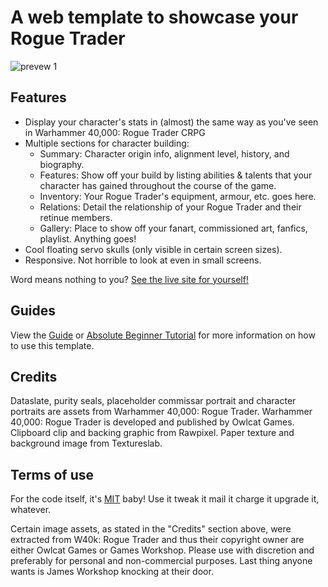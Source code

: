 # A web template to showcase your Rogue Trader

![prevew 1](https://github.com/user-attachments/assets/1629ece6-2f36-4f66-a746-096779f9067d)


## Features

- Display your character's stats in (almost) the same way as you've seen in Warhammer 40,000: Rogue Trader CRPG
- Multiple sections for character building:
  - Summary: Character origin info, alignment level, history, and biography.
  -  Features: Show off your build by listing abilities & talents that your character has gained throughout the course of the game.
  -  Inventory: Your Rogue Trader's equipment, armour, etc. goes here. 
  -  Relations: Detail the relationship of your Rogue Trader and their retinue members.
  -  Gallery: Place to show off your fanart, commissioned art, fanfics, playlist. Anything goes! 
- Cool floating servo skulls (only visible in certain screen sizes).
- Responsive. Not horrible to look at even in small screens.

Word means nothing to you? [See the live site for yourself!](https://bloodpraxis.github.io/rogue-trader-character-sheet/)

## Guides

View the [Guide](https://github.com/bloodpraxis/rogue-trader-character-sheet/wiki/Tutorial) or [Absolute Beginner Tutorial](https://github.com/bloodpraxis/rogue-trader-character-sheet/wiki/Absolute-Beginner-Tutorial) for more information on how to use this template.

## Credits
Dataslate, purity seals, placeholder commissar portrait and character portraits are assets from Warhammer 40,000: Rogue Trader. 
Warhammer 40,000: Rogue Trader is developed and published by Owlcat Games. 
Clipboard clip and backing graphic from Rawpixel. Paper texture and background image from Textureslab. 

## Terms of use
For the code itself, it's [MIT](https://opensource.org/license/mit) baby! Use it tweak it mail it charge it upgrade it, whatever.

Certain image assets, as stated in the "Credits" section above, were extracted from W40k: Rogue Trader and thus their copyright owner are either Owlcat Games or Games Workshop. Please use with discretion and preferably for personal and non-commercial purposes. Last thing anyone wants is James Workshop knocking at their door.
